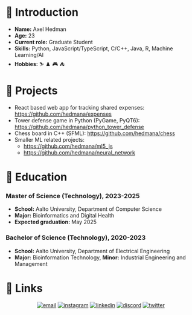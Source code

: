 # :wave: Introduction  

- **Name:** Axel Hedman
- **Age:** 23
- **Current role:** Graduate Student
- **Skills:** Python, JavaScript/TypeScript, C/C++, Java, R, Machine Learning/AI
- **Hobbies:** :skier: :chess_pawn: :video_game: :tent:

# :construction: Projects
- React based web app for tracking shared expenses: https://github.com/hedmana/expenses
- Tower defense game in Python (PyGame, PyQT6): https://github.com/hedmana/python_tower_defense
- Chess board in C++ (SFML): https://github.com/hedmana/chess
- Smaller ML related projects: 
  - https://github.com/hedmana/ml5_js
  - https://github.com/hedmana/neural_network

# :school: Education

### Master of Science (Technology), 2023-2025
- **School:** Aalto University, Department of Computer Science
- **Major:** Bioinformatics and Digital Health
- **Expected graduation:** May 2025

### Bachelor of Science (Technology), 2020-2023
- **School:** Aalto University, Department of Electrical Engineering
- **Major:** Bioinformation Technology, **Minor:** Industrial Engineering and Management


# :link: Links

<p align="center">
  <a href="mailto:axelhedman00@gmail.com"><img src="https://img.icons8.com/color/96/000000/gmail.png" alt="email"/></a>
  <a href="https://www.instagram.com/hedman.axel/"><img src="https://img.icons8.com/color/96/000000/instagram-new.png" alt="instagram"/></a>
  <a href="https://www.linkedin.com/in/axel7/"><img src="https://img.icons8.com/color/96/000000/linkedin.png" alt="linkedin"/></a>
  <a href="https://discord.com/users/Ackeeh#7896"><img src="https://img.icons8.com/color/96/000000/discord-logo.png" alt="discord"/></a>
  <a href="https://twitter.com/knappen_h"><img src="https://img.icons8.com/color/96/000000/twitterx.png" alt="twitter"/></a>
</p>
